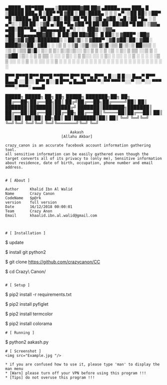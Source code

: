   ▄████▄  ██▀███  ▄▄▄     ▒███████▓██   ██▓    ▄████▄  ▄▄▄      ███▄    █ ▒█████  ███▄    █ 
▒██▀ ▀█ ▓██ ▒ ██▒████▄   ▒ ▒ ▒ ▄▀░▒██  ██▒   ▒██▀ ▀█ ▒████▄    ██ ▀█   █▒██▒  ██▒██ ▀█   █ 
▒▓█    ▄▓██ ░▄█ ▒██  ▀█▄ ░ ▒ ▄▀▒░  ▒██ ██░   ▒▓█    ▄▒██  ▀█▄ ▓██  ▀█ ██▒██░  ██▓██  ▀█ ██▒
▒▓▓▄ ▄██▒██▀▀█▄ ░██▄▄▄▄██  ▄▀▒   ░ ░ ▐██▓░   ▒▓▓▄ ▄██░██▄▄▄▄██▓██▒  ▐▌██▒██   ██▓██▒  ▐▌██▒
▒ ▓███▀ ░██▓ ▒██▒▓█   ▓██▒███████▒ ░ ██▒▓░   ▒ ▓███▀ ░▓█   ▓██▒██░   ▓██░ ████▓▒▒██░   ▓██░
░ ░▒ ▒  ░ ▒▓ ░▒▓░▒▒   ▓▒█░▒▒ ▓░▒░▒  ██▒▒▒    ░ ░▒ ▒  ░▒▒   ▓▒█░ ▒░   ▒ ▒░ ▒░▒░▒░░ ▒░   ▒ ▒ 
  ░  ▒    ░▒ ░ ▒░ ▒   ▒▒ ░░▒ ▒ ░ ▒▓██ ░▒░      ░  ▒    ▒   ▒▒ ░ ░░   ░ ▒░ ░ ▒ ▒░░ ░░   ░ ▒░
░         ░░   ░  ░   ▒  ░ ░ ░ ░ ░▒ ▒ ░░     ░         ░   ▒     ░   ░ ░░ ░ ░ ▒    ░   ░ ░ 
░ ░        ░          ░  ░ ░ ░    ░ ░        ░ ░           ░  ░        ░    ░ ░          ░ 
░                        ░        ░ ░        ░                                             


█▀▀ █▀▀█ █▀▀ █▀▀█ ▀▀█▀▀ █▀▀ █▀▀▄   █▀▀▄ █░░█
█░░ █▄▄▀ █▀▀ █▄▄█ ░░█░░ █▀▀ █░░█   █▀▀▄ █▄▄█
▀▀▀ ▀░▀▀ ▀▀▀ ▀░░▀ ░░▀░░ ▀▀▀ ▀▀▀░   ▀▀▀░ ▄▄▄█



 █████╗  █████╗ ██╗  ██╗ █████╗ ███████╗██╗  ██╗
██╔══██╗██╔══██╗██║ ██╔╝██╔══██╗██╔════╝██║  ██║
███████║███████║█████╔╝ ███████║███████╗███████║
██╔══██║██╔══██║██╔═██╗ ██╔══██║╚════██║██╔══██║
██║  ██║██║  ██║██║  ██╗██║  ██║███████║██║  ██║
╚═╝  ╚═╝╚═╝  ╚═╝╚═╝  ╚═╝╚═╝  ╚═╝╚══════╝╚═╝  ╚═╝
                                                




                                       
                                 Aakash 
                             [Allahu Akbar]


```
crazy_canon is an accurate facebook account information gathering tool.
all sensitive information can be easily gathered even though the 
target converts all of its privacy to (only me), Sensitive information 
about residence, date of birth, occupation, phone number and email address.


# [ About ]
```

    Author     Khalid Ibn Al Walid
    Name       Crazy Canon
    CodeName   $p@rk
    version    full version
    Date       16/12/2018 00:00:01
    Team       Crazy Anon
    Email      khaalid.ibn.al.walid@gmail.com

```


# [ Installation ]
```
$ update

$ install git python2

$ git clone https://github.com/crazycanon/CC

$ cd Crazy\ Canon/

```

# [ Setup ]
```
$ pip2 install -r requirements.txt

$ pip2 install pyfiglet

$ pip2 install termcolor

$ pip2 install colorama

```
# [ Running ]
```
$ python2 aakash.py

```
# [ Screenshot ]
<img src="Example.jpg "/>

* if you are confused how to use it, please type 'man' to display the man menu
* [Warn] please turn off your VPN before using this program !!!
* [Tips] do not overuse this program !!!
